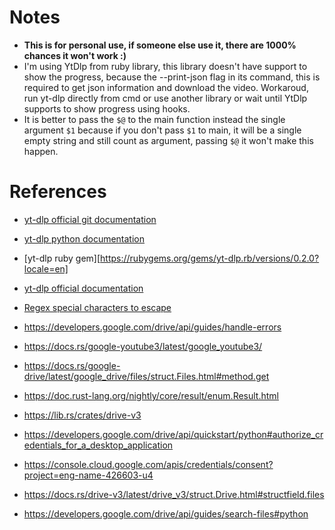 # Notes

- **This is for personal use, if someone else use it, there are 1000% chances it won't work :)**
- I'm using YtDlp from ruby library, this library doesn't have support to show the progress, because the --print-json flag in its command, this is required to get json information and download the video. Workaroud, run yt-dlp directly from cmd or use another library or wait until YtDlp supports to show progress using hooks.
- It is better to pass the `$@` to the main function instead the single argument `$1` because if you don't pass `$1` to main, it will be a single empty string and still count as argument, passing `$@` it won't make this happen.

# References

- [yt-dlp official git documentation](https://github.com/yt-dlp/yt-dlp)
- [yt-dlp python documentation](https://pypi.org/project/yt-dlp/#output-template)
- [yt-dlp ruby gem][https://rubygems.org/gems/yt-dlp.rb/versions/0.2.0?locale=en]
- [yt-dlp official documentation](https://www.rubydoc.info/gems/yt-dlp.rb/#install-the-gem)
- [Regex special characters to escape](https://stackoverflow.com/questions/399078/what-special-characters-must-be-escaped-in-regular-expressions)

- https://developers.google.com/drive/api/guides/handle-errors
- https://docs.rs/google-youtube3/latest/google_youtube3/
- https://docs.rs/google-drive/latest/google_drive/files/struct.Files.html#method.get
- https://doc.rust-lang.org/nightly/core/result/enum.Result.html
- https://lib.rs/crates/drive-v3
- https://developers.google.com/drive/api/quickstart/python#authorize_credentials_for_a_desktop_application
- https://console.cloud.google.com/apis/credentials/consent?project=eng-name-426603-u4
- https://docs.rs/drive-v3/latest/drive_v3/struct.Drive.html#structfield.files
- https://developers.google.com/drive/api/guides/search-files#python
